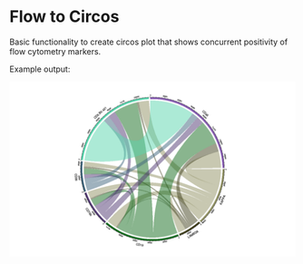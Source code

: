 # Flow to Circos

Basic functionality to create circos plot that shows concurrent positivity of flow cytometry markers.

Example output:

 ![alt tag](https://github.com/pathology-sandbox/flow_circos/blob/master/plots/first_plot.png?raw=true)
